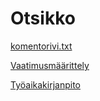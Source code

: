# Otsikko

[komentorivi.txt](https://github.com/konstakallama/otm-harjoitustyo/blob/master/laskarit/viikko1/komentorivi.txt)

[Vaatimusmäärittely](https://github.com/konstakallama/otm-harjoitustyo/blob/master/Roguelike/Vaatimusm%C3%A4%C3%A4rittely.md)

[Työaikakirjanpito](https://github.com/konstakallama/otm-harjoitustyo/blob/master/Roguelike/Ty%C3%B6aikakirjanpito.md)

